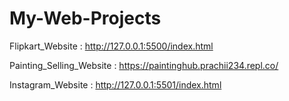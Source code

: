 # My-Web-Projects

Flipkart_Website :
http://127.0.0.1:5500/index.html

Painting_Selling_Website :
https://paintinghub.prachii234.repl.co/

Instagram_Website :
http://127.0.0.1:5501/index.html
